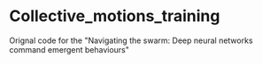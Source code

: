 # Collective_motions_training
Orignal code for the "Navigating the swarm: Deep neural networks command emergent behaviours"
